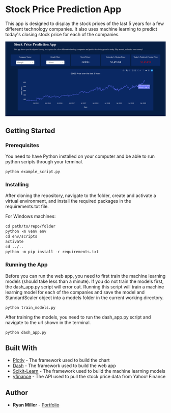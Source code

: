 # Stock Price Prediction App

This app is designed to display the stock prices of the last 5 years for a few
different technology companies. It also uses machine learning to predict today's
closing stock price for each of the companies.


![screenshot](images/example.PNG)


## Getting Started

### Prerequisites

You need to have Python installed on your computer and be able to run python
scripts through your terminal.

```
python example_script.py
```

### Installing

After cloning the repository, navigate to the folder, create and activate a virtual environment, and install the required packages in the requirements.txt file.

For Windows machines:
```
cd path/to/repo/folder
python -m venv env
cd env/scripts
activate
cd ../..
python -m pip install -r requirements.txt
```

### Running the App

Before you can run the web app, you need to first train the machine learning
models (should take less than a minute). If you do not train the models first,
the dash_app.py script will error out. Running this script will train a machine
learning model for each of the companies and save the model and StandardScaler
object into a models folder in the current working directory.

```
python train_models.py
```

After training the models, you need to run the dash_app.py script and navigate
to the url shown in the terminal.

```
python dash_app.py
```

## Built With

* [Plotly](https://plot.ly/python/plotly-express/) - The framework used to build the chart
* [Dash](https://plot.ly/dash/) - The framework used to build the web app
* [Scikit-Learn](https://scikit-learn.org/stable/) - The framework used to build the machine learning models
* [yfinance](https://pypi.org/project/yfinance/) - The API used to pull the stock price data from Yahoo! Finance

## Author

* **Ryan Miller** - [Portfolio](https://ryan-kp-miller.github.io/)

<!-- ## License

This project is licensed under the MIT License - see the [LICENSE.md](LICENSE.md) file for details -->
